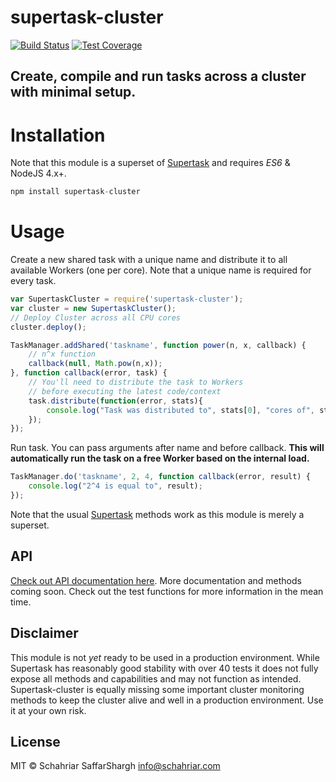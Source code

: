 # supertask-cluster
[![Build Status](https://travis-ci.org/schahriar/supertask-cluster.svg)](https://travis-ci.org/schahriar/supertask-cluster)
[![Test Coverage](https://codeclimate.com/github/schahriar/supertask-cluster/badges/coverage.svg)](https://codeclimate.com/github/schahriar/supertask-cluster/coverage)

## Create, compile and run tasks across a cluster with minimal setup.

# Installation
Note that this module is a superset of [Supertask](https://github.com/schahriar/supertask) and requires *ES6* & NodeJS 4.x+.
```javascript
npm install supertask-cluster
```

# Usage
Create a new shared task with a unique name and distribute it to all available Workers (one per core). Note that a unique name is required for every task.
```javascript
var SupertaskCluster = require('supertask-cluster');
var cluster = new SupertaskCluster();
// Deploy Cluster across all CPU cores
cluster.deploy();

TaskManager.addShared('taskname', function power(n, x, callback) {
    // n^x function
    callback(null, Math.pow(n,x));
}, function callback(error, task) {
    // You'll need to distribute the task to Workers
    // before executing the latest code/context
    task.distribute(function(error, stats){
        console.log("Task was distributed to", stats[0], "cores of", stats[1], "total");
    });
});
```

Run task. You can pass arguments after name and before callback. **This will automatically run the task on a free Worker based on the internal load.**

```javascript
TaskManager.do('taskname', 2, 4, function callback(error, result) {
    console.log("2^4 is equal to", result);
});
```

Note that the usual [Supertask](https://github.com/schahriar/supertask) methods work as this module is merely a superset. 

## API
[Check out API documentation here](./documentation/api.md).
More documentation and methods coming soon. Check out the test functions for more information in the mean time.

## Disclaimer
This module is not *yet* ready to be used in a production environment. While Supertask has reasonably good stability with over 40 tests it does not fully expose all methods and capabilities and may not function as intended. Supertask-cluster is equally missing some important cluster monitoring methods to keep the cluster alive and well in a production environment. Use it at your own risk.

## License
MIT © Schahriar SaffarShargh <info@schahriar.com>
